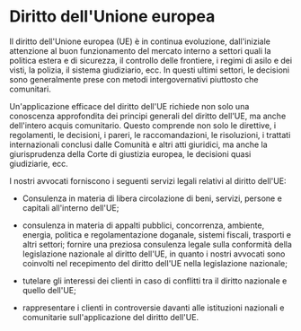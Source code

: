 # Diritto dell'Unione europea

Il diritto dell'Unione europea (UE) è in continua evoluzione, dall'iniziale attenzione al buon funzionamento del mercato interno a settori quali la politica estera e di sicurezza, il controllo delle frontiere, i regimi di asilo e dei visti, la polizia, il sistema giudiziario, ecc. In questi ultimi settori, le decisioni sono generalmente prese con metodi intergovernativi piuttosto che comunitari.

Un'applicazione efficace del diritto dell'UE richiede non solo una conoscenza approfondita dei principi generali del diritto dell'UE, ma anche dell'intero acquis comunitario. Questo comprende non solo le direttive, i regolamenti, le decisioni, i pareri, le raccomandazioni, le risoluzioni, i trattati internazionali conclusi dalle Comunità e altri atti giuridici, ma anche la giurisprudenza della Corte di giustizia europea, le decisioni quasi giudiziarie, ecc.

I nostri avvocati forniscono i seguenti servizi legali relativi al diritto dell'UE:

- Consulenza in materia di libera circolazione di beni, servizi, persone e capitali all'interno dell'UE;

- consulenza in materia di appalti pubblici, concorrenza, ambiente, energia, politica e regolamentazione doganale, sistemi fiscali, trasporti e altri settori;
fornire una preziosa consulenza legale sulla conformità della legislazione nazionale al diritto dell'UE, in quanto i nostri avvocati sono coinvolti nel recepimento del diritto dell'UE nella legislazione nazionale;

- tutelare gli interessi dei clienti in caso di conflitti tra il diritto nazionale e quello dell'UE;

- rappresentare i clienti in controversie davanti alle istituzioni nazionali e comunitarie sull'applicazione del diritto dell'UE.
